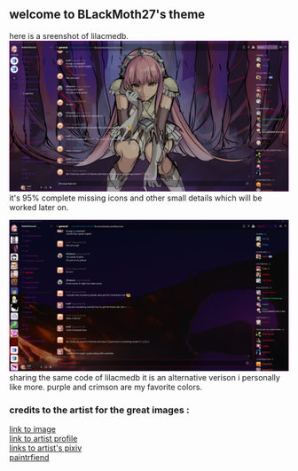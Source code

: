 ## welcome to BLackMoth27's theme

here is a sreenshot of lilacmedb. ![Image](image.png)
it's 95% complete missing icons and other small details which will be worked later on.

![Image](previewCrimsonNight.PNG)
sharing the same code of lilacmedb it is an alternative verison i personally like more. purple and crimson are my favorite colors.

### credits to the artist for the great images : 
[link to image](https://www.pixiv.net/member_illust.php?mode=medium&illust_id=58809111)  
[link to artist profile](https://twitter.com/chuya_gyaku10)  
[links to artist's pixiv](https://www.pixiv.net/member.php?id=12937740)  
[paintrfiend](https://paintrfiend.tumblr.com/post/151650926277)


